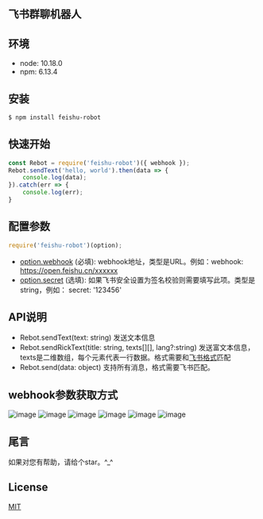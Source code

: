 ## 飞书群聊机器人
## 环境
* node: 10.18.0
* npm: 6.13.4

## 安装
```bash
$ npm install feishu-robot
```

## 快速开始
```js
const Rebot = require('feishu-robot')({ webhook });
Rebot.sendText('hello, world').then(data => {
    console.log(data);
}).catch(err => {
    console.log(err);
}
```

## 配置参数
```js
require('feishu-robot')(option);
```
* [option.webhook](#webhook参数获取方式) (必填): webhook地址，类型是URL。例如：webhook: https://open.feishu.cn/xxxxxx
* [option.secret](#webhook参数获取方式) (选填): 如果飞书安全设置为签名校验则需要填写此项。类型是string，例如： secret: '123456'

## API说明
* Rebot.sendText(text: string) 发送文本信息
* Rebot.sendRickText(title: string, texts[][], lang?:string) 发送富文本信息， texts是二维数组，每个元素代表一行数据。格式需要和[飞书格式](https://open.feishu.cn/document/ukTMukTMukTM/uMDMxEjLzATMx4yMwETM#c48c9c2a)匹配
* Rebot.send(data: object) 支持所有消息，格式需要飞书匹配。


## webhook参数获取方式
![image](https://user-images.githubusercontent.com/38270459/111720692-66bd7c00-8899-11eb-9ba5-0cd94753581b.png)
![image](https://user-images.githubusercontent.com/38270459/111721384-b94b6800-889a-11eb-82ca-e441250f8d9c.png)
![image](https://user-images.githubusercontent.com/38270459/111721494-f7488c00-889a-11eb-9e0c-60b0da76a7f3.png)
![image](https://user-images.githubusercontent.com/38270459/111721574-265efd80-889b-11eb-9e1e-b1288f6dc4e8.png)
![image](https://user-images.githubusercontent.com/38270459/111721700-61f9c780-889b-11eb-8a83-58f84bad1163.png)
![image](https://user-images.githubusercontent.com/38270459/111722043-0845cd00-889c-11eb-9f1e-6abce953b6ce.png)

## 尾言
如果对您有帮助，请给个star。^_^

## License
[MIT](LICENSE)